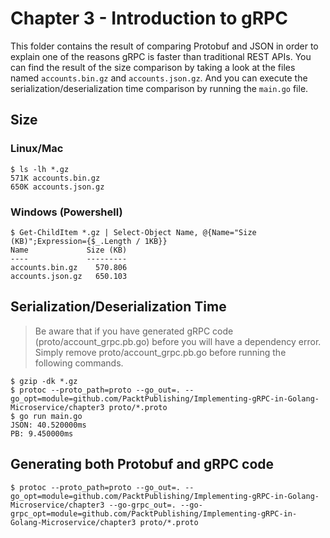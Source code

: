 # Chapter 3 - Introduction to gRPC

This folder contains the result of comparing Protobuf and JSON in order to explain one of the reasons gRPC is faster than traditional REST APIs. You can find the result of the size comparison by taking a look at the files named `accounts.bin.gz` and `accounts.json.gz`. And you can execute the serialization/deserialization time comparison by running the `main.go` file.

## Size

### Linux/Mac

```shell
$ ls -lh *.gz
571K accounts.bin.gz
650K accounts.json.gz
```

### Windows (Powershell)

```shell
$ Get-ChildItem *.gz | Select-Object Name, @{Name="Size (KB)";Expression={$_.Length / 1KB}}
Name             Size (KB)
----             ---------
accounts.bin.gz    570.806
accounts.json.gz   650.103
```

## Serialization/Deserialization Time

> Be aware that if you have generated gRPC code (proto/account_grpc.pb.go) before you will have a dependency error. Simply remove proto/account_grpc.pb.go before running the following commands.

```shell
$ gzip -dk *.gz
$ protoc --proto_path=proto --go_out=. --go_opt=module=github.com/PacktPublishing/Implementing-gRPC-in-Golang-Microservice/chapter3 proto/*.proto
$ go run main.go
JSON: 40.520000ms
PB: 9.450000ms
```

## Generating both Protobuf and gRPC code

```shell
$ protoc --proto_path=proto --go_out=. --go_opt=module=github.com/PacktPublishing/Implementing-gRPC-in-Golang-Microservice/chapter3 --go-grpc_out=. --go-grpc_opt=module=github.com/PacktPublishing/Implementing-gRPC-in-Golang-Microservice/chapter3 proto/*.proto
```